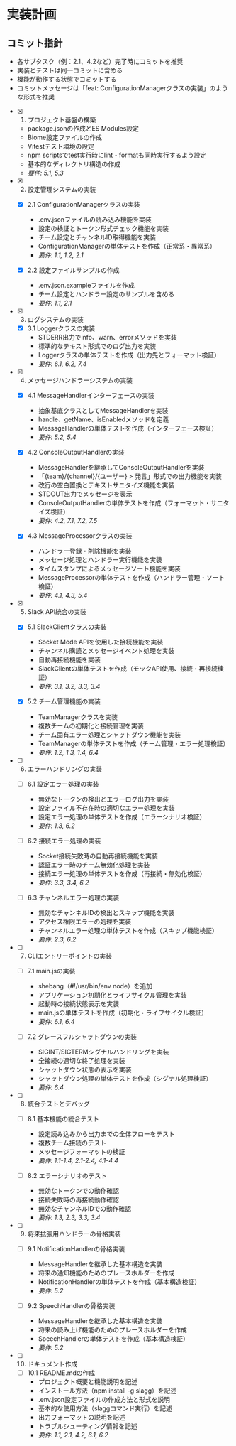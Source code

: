 # 実装計画

## コミット指針
- 各サブタスク（例：2.1、4.2など）完了時にコミットを推奨
- 実装とテストは同一コミットに含める
- 機能が動作する状態でコミットする
- コミットメッセージは「feat: ConfigurationManagerクラスの実装」のような形式を推奨

- [x] 1. プロジェクト基盤の構築
  - package.jsonの作成とES Modules設定
  - Biome設定ファイルの作成
  - Vitestテスト環境の設定
  - npm scriptsでtest実行時にlint・formatも同時実行するよう設定
  - 基本的なディレクトリ構造の作成
  - _要件: 5.1, 5.3_

- [x] 2. 設定管理システムの実装
  - [x] 2.1 ConfigurationManagerクラスの実装
    - .env.jsonファイルの読み込み機能を実装
    - 設定の検証とトークン形式チェック機能を実装
    - チーム設定とチャンネルID取得機能を実装
    - ConfigurationManagerの単体テストを作成（正常系・異常系）
    - _要件: 1.1, 1.2, 2.1_

  - [x] 2.2 設定ファイルサンプルの作成
    - .env.json.exampleファイルを作成
    - チーム設定とハンドラー設定のサンプルを含める
    - _要件: 1.1, 2.1_

- [x] 3. ログシステムの実装
  - [x] 3.1 Loggerクラスの実装
    - STDERR出力でinfo、warn、errorメソッドを実装
    - 標準的なテキスト形式でのログ出力を実装
    - Loggerクラスの単体テストを作成（出力先とフォーマット検証）
    - _要件: 6.1, 6.2, 7.4_

- [x] 4. メッセージハンドラーシステムの実装
  - [x] 4.1 MessageHandlerインターフェースの実装
    - 抽象基底クラスとしてMessageHandlerを実装
    - handle、getName、isEnabledメソッドを定義
    - MessageHandlerの単体テストを作成（インターフェース検証）
    - _要件: 5.2, 5.4_

  - [x] 4.2 ConsoleOutputHandlerの実装
    - MessageHandlerを継承してConsoleOutputHandlerを実装
    - 「{team}/{channel}/{ユーザー} > 発言」形式での出力機能を実装
    - 改行の空白置換とテキストサニタイズ機能を実装
    - STDOUT出力でメッセージを表示
    - ConsoleOutputHandlerの単体テストを作成（フォーマット・サニタイズ検証）
    - _要件: 4.2, 7.1, 7.2, 7.5_

  - [x] 4.3 MessageProcessorクラスの実装
    - ハンドラー登録・削除機能を実装
    - メッセージ処理とハンドラー実行機能を実装
    - タイムスタンプによるメッセージソート機能を実装
    - MessageProcessorの単体テストを作成（ハンドラー管理・ソート検証）
    - _要件: 4.1, 4.3, 5.4_

- [x] 5. Slack API統合の実装
  - [x] 5.1 SlackClientクラスの実装
    - Socket Mode APIを使用した接続機能を実装
    - チャンネル購読とメッセージイベント処理を実装
    - 自動再接続機能を実装
    - SlackClientの単体テストを作成（モックAPI使用、接続・再接続検証）
    - _要件: 3.1, 3.2, 3.3, 3.4_

  - [x] 5.2 チーム管理機能の実装
    - TeamManagerクラスを実装
    - 複数チームの初期化と接続管理を実装
    - チーム固有エラー処理とシャットダウン機能を実装
    - TeamManagerの単体テストを作成（チーム管理・エラー処理検証）
    - _要件: 1.2, 1.3, 1.4, 6.4_

- [ ] 6. エラーハンドリングの実装
  - [ ] 6.1 設定エラー処理の実装
    - 無効なトークンの検出とエラーログ出力を実装
    - 設定ファイル不存在時の適切なエラー処理を実装
    - 設定エラー処理の単体テストを作成（エラーシナリオ検証）
    - _要件: 1.3, 6.2_

  - [ ] 6.2 接続エラー処理の実装
    - Socket接続失敗時の自動再接続機能を実装
    - 認証エラー時のチーム無効化処理を実装
    - 接続エラー処理の単体テストを作成（再接続・無効化検証）
    - _要件: 3.3, 3.4, 6.2_

  - [ ] 6.3 チャンネルエラー処理の実装
    - 無効なチャンネルIDの検出とスキップ機能を実装
    - アクセス権限エラーの処理を実装
    - チャンネルエラー処理の単体テストを作成（スキップ機能検証）
    - _要件: 2.3, 6.2_

- [ ] 7. CLIエントリーポイントの実装
  - [ ] 7.1 main.jsの実装
    - shebang（#!/usr/bin/env node）を追加
    - アプリケーション初期化とライフサイクル管理を実装
    - 起動時の接続状態表示を実装
    - main.jsの単体テストを作成（初期化・ライフサイクル検証）
    - _要件: 6.1, 6.4_

  - [ ] 7.2 グレースフルシャットダウンの実装
    - SIGINT/SIGTERMシグナルハンドリングを実装
    - 全接続の適切な終了処理を実装
    - シャットダウン状態の表示を実装
    - シャットダウン処理の単体テストを作成（シグナル処理検証）
    - _要件: 6.4_

- [ ] 8. 統合テストとデバッグ
  - [ ] 8.1 基本機能の統合テスト
    - 設定読み込みから出力までの全体フローをテスト
    - 複数チーム接続のテスト
    - メッセージフォーマットの検証
    - _要件: 1.1-1.4, 2.1-2.4, 4.1-4.4_

  - [ ] 8.2 エラーシナリオのテスト
    - 無効なトークンでの動作確認
    - 接続失敗時の再接続動作確認
    - 無効なチャンネルIDでの動作確認
    - _要件: 1.3, 2.3, 3.3, 3.4_

- [ ] 9. 将来拡張用ハンドラーの骨格実装
  - [ ] 9.1 NotificationHandlerの骨格実装
    - MessageHandlerを継承した基本構造を実装
    - 将来の通知機能のためのプレースホルダーを作成
    - NotificationHandlerの単体テストを作成（基本構造検証）
    - _要件: 5.2_

  - [ ] 9.2 SpeechHandlerの骨格実装
    - MessageHandlerを継承した基本構造を実装
    - 将来の読み上げ機能のためのプレースホルダーを作成
    - SpeechHandlerの単体テストを作成（基本構造検証）
    - _要件: 5.2_

- [ ] 10. ドキュメント作成
  - [ ] 10.1 README.mdの作成
    - プロジェクト概要と機能説明を記述
    - インストール方法（npm install -g slagg）を記述
    - .env.json設定ファイルの作成方法と形式を説明
    - 基本的な使用方法（slaggコマンド実行）を記述
    - 出力フォーマットの説明を記述
    - トラブルシューティング情報を記述
    - _要件: 1.1, 2.1, 4.2, 6.1, 6.2_
